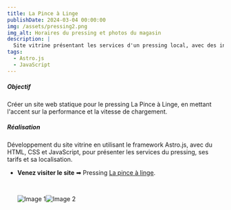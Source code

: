 ```yaml
---
title: La Pince à Linge
publishDate: 2024-03-04 00:00:00
img: /assets/pressing2.png
img_alt: Horaires du pressing et photos du magasin
description: |
  Site vitrine présentant les services d'un pressing local, avec des informations sur les prestations, les tarifs et la localisation.
tags:
  - Astro.js
  - JavaScript
---
```


##### Objectif

Créer un site web statique pour le pressing La Pince à Linge, en mettant l'accent sur la performance et la vitesse de chargement.

##### Réalisation

Développement du site vitrine en utilisant le framework Astro.js, avec du HTML, CSS et JavaScript, pour présenter les services du pressing, ses tarifs et sa localisation.

- **Venez visiter le site** &#x27A1; Pressing <a href="https://pressing-eta.vercel.app" target="_blank" rel="noopener noreferrer">La pince à linge</a>.

  <img src="/assets/pressing.png" alt="Image 1" style="float: left; margin-top: 30px" />

  <img src="/assets/pressing1.png" alt="Image 2" style="float: left; margin-top: 30px"  />
